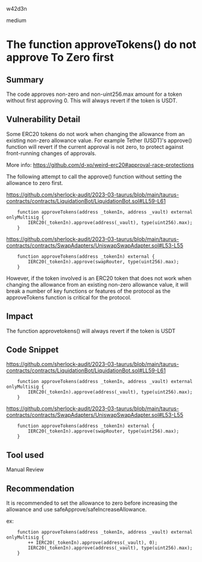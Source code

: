 w42d3n

medium

# The function approveTokens() do not approve To Zero first

## Summary

The code approves non-zero and non-uint256.max amount for a token without first approving 0. This will always revert if the token is USDT.

## Vulnerability Detail

Some ERC20 tokens do not work when changing the allowance from an existing non-zero allowance value. For example Tether (USDT)'s approve() function will revert if the current approval is not zero, to protect against front-running changes of approvals.

More info: https://github.com/d-xo/weird-erc20#approval-race-protections

The following attempt to call the approve() function without setting the allowance to zero first.

https://github.com/sherlock-audit/2023-03-taurus/blob/main/taurus-contracts/contracts/LiquidationBot/LiquidationBot.sol#LL59-L61

```solidity
    function approveTokens(address _tokenIn, address _vault) external onlyMultisig {
        IERC20(_tokenIn).approve(address(_vault), type(uint256).max);
    }
```  

https://github.com/sherlock-audit/2023-03-taurus/blob/main/taurus-contracts/contracts/SwapAdapters/UniswapSwapAdapter.sol#L53-L55


```solidity
    function approveTokens(address _tokenIn) external {
        IERC20(_tokenIn).approve(swapRouter, type(uint256).max);
    }
```

However, if the token involved is an ERC20 token that does not work when changing the allowance from an existing non-zero allowance value, it will break a number of key functions or features of the protocol as the approveTokens function is critical for the protocol.


## Impact

The function approvetokens() will always revert if the token is USDT

## Code Snippet

https://github.com/sherlock-audit/2023-03-taurus/blob/main/taurus-contracts/contracts/LiquidationBot/LiquidationBot.sol#LL59-L61


```solidity
    function approveTokens(address _tokenIn, address _vault) external onlyMultisig {
        IERC20(_tokenIn).approve(address(_vault), type(uint256).max);
    }
```  

https://github.com/sherlock-audit/2023-03-taurus/blob/main/taurus-contracts/contracts/SwapAdapters/UniswapSwapAdapter.sol#L53-L55


```solidity
    function approveTokens(address _tokenIn) external {
        IERC20(_tokenIn).approve(swapRouter, type(uint256).max);
    }
```

## Tool used

Manual Review

## Recommendation

It is recommended to set the allowance to zero before increasing the allowance and use safeApprove/safeIncreaseAllowance.

ex:


```solidity
    function approveTokens(address _tokenIn, address _vault) external onlyMultisig {
    	++ IERC20(_tokenIn).approve(address(_vault), 0);
        IERC20(_tokenIn).approve(address(_vault), type(uint256).max);
    }
```


